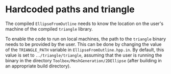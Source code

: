 # Hardcoded paths and triangle

The compiled `EllipseFromOutline` needs to know the location on the user's machine of the compiled `triangle` library.

To enable the code to run on local machines, the path to the `triangle` binary needs to be provided by the user.
This can be done by changing the value of the `TRIANGLE_PATH` variable in `EllipseFromOutline.hpp.in`.
By default, this value is set to `../triangle/triangle`, assuming that the user is running the binary in the directory `Toolbox/MeshGeneration/2DEllipse` (after building in an appropriate build directory).